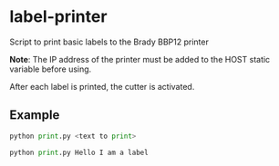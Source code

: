 # label-printer

Script to print basic labels to the Brady BBP12 printer

**Note**: The IP address of the printer must be added to the HOST static
variable before using.

After each label is printed, the cutter is activated.


## Example

``` python
python print.py <text to print>

python print.py Hello I am a label
```

